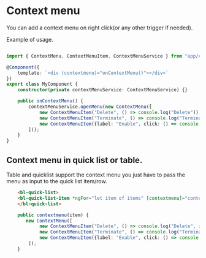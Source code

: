# Context menu

You can add a context menu on right click(or any other trigger if needed).


Example of usage.
```typescript

import { ContextMenu, ContextMenuItem, ContextMenuService } from "app/components/base/context-menu";

@Component({
    template: `<div (contextmenu)="onContextMenu()"></div>`
})
export class MyComponent {
    constructor(private contextMenuService: ContextMenuService) {}

    public onContextMenu() {
        contextMenuService.openMenu(new ContextMenu([
            new ContextMenuItem("Delete", () => console.log("Delete")),
            new ContextMenuItem("Terminate", () => console.log("Terminate")),
            new ContextMenuItem({label: "Enable", click: () => console.log("Enable"), enable: false}),
        ]));
    }
}
```

## Context menu in quick list or table.

Table and quicklist support the context menu you just have to pass the menu as input to the quick list item/row.

```html
    <bl-quick-list>
    <bl-quick-list-item *ngFor="let item of items" [contextmenu]="contextmenu(item)"></bl-quick-list-item>
    </bl-quick-list>
```


```typescript
    public contextmenu(item) {
       new ContextMenu([
            new ContextMenuItem("Delete", () => console.log("Delete", item)),
            new ContextMenuItem("Terminate", () => console.log("Terminate", item)),
            new ContextMenuItem({label: "Enable", click: () => console.log("Enable", item), enable: false}),
        ]);
    }
```
